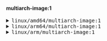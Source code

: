 #### multiarch-image:1

<pre><details><summary>linux/amd64/multiarch-image:1</summary>
📦 docker-local
└── 📁 multiarch-image
    └── 📁 sha256:552ccb2628970ef526f13151a0269258589fc8b5701519a9c255c4dd224b9a21
        └── <a href=https://myplatform.com/ui/repos/tree/General/docker-local/multiarch-image/sha256:552ccb2628970ef526f13151a0269258589fc8b5701519a9c255c4dd224b9a21/sha256__aee9d258e62f0666e3286acca21be37d2e39f69f8dde74454b9f3cd8ef437e4e?clearFilter=true target="_blank">sha256__aee9d258e62f0666e3286acca21be37d2e39f69f8dde74454b9f3cd8ef437e4e</a>

</details><details><summary>linux/arm64/multiarch-image:1</summary>
📦 docker-local
└── 📁 multiarch-image
    └── 📁 sha256:bee6dc0408dfd20c01e12e644d8bc1d60ff100a8c180d6c7e85d374c13ae4f92
        └── <a href=https://myplatform.com/ui/repos/tree/General/docker-local/multiarch-image/sha256:bee6dc0408dfd20c01e12e644d8bc1d60ff100a8c180d6c7e85d374c13ae4f92/sha256__1f17f9d95f85ba55773db30ac8e6fae894831be87f5c28f2b58d17f04ef65e93?clearFilter=true target="_blank">sha256__1f17f9d95f85ba55773db30ac8e6fae894831be87f5c28f2b58d17f04ef65e93</a>

</details><details><summary>linux/arm/multiarch-image:1</summary>
📦 docker-local
└── 📁 multiarch-image
    └── 📁 sha256:686085b9972e0f7a432b934574e3dca27b4fa0a3d10d0ae7099010160db6d338
        ├── <a href=https://myplatform.com/ui/repos/tree/General/docker-local/multiarch-image/sha256:686085b9972e0f7a432b934574e3dca27b4fa0a3d10d0ae7099010160db6d338/sha256__33b5b5485e88e63d3630e5dcb008f98f102b0f980a9daa31bd976efdec7a8e4c?clearFilter=true target="_blank">sha256__33b5b5485e88e63d3630e5dcb008f98f102b0f980a9daa31bd976efdec7a8e4c</a>
        └── <a href=https://myplatform.com/ui/repos/tree/General/docker-local/multiarch-image/sha256:686085b9972e0f7a432b934574e3dca27b4fa0a3d10d0ae7099010160db6d338/sha256__5480d2ca1740c20ce17652e01ed2265cdc914458acd41256a2b1ccff28f2762c?clearFilter=true target="_blank">sha256__5480d2ca1740c20ce17652e01ed2265cdc914458acd41256a2b1ccff28f2762c</a>

</details></pre>